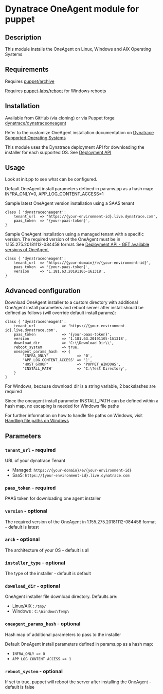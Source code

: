 # Dynatrace OneAgent module for puppet

## Description

This module installs the OneAgent on Linux, Windows and AIX Operating Systems

## Requirements

Requires [puppet/archive](https://forge.puppet.com/puppet/archive)

Requires [puppet-labs/reboot](https://forge.puppet.com/puppetlabs/reboot) for Windows reboots

## Installation

Available from GitHub (via cloning) or via Puppet forge [dynatrace/dynatraceoneagent](https://forge.puppet.com/dynatrace/dynatraceoneagent)

Refer to the customize OneAgent installation documentation on [Dynatrace Supported Operating Systems](https://www.dynatrace.com/support/help/technology-support/operating-systems/)

This module uses the Dynatrace deployment API for downloading the installer for each supported OS. See [Deployment API](https://www.dynatrace.com/support/help/extend-dynatrace/dynatrace-api/environment-api/deployment/)

## Usage

Look at init.pp to see what can be configured.

Default OneAgent install parameters defined in params.pp as a hash map: INFRA_ONLY=0, APP_LOG_CONTENT_ACCESS=1

Sample latest OneAgent version installation using a SAAS tenant

    class { 'dynatraceoneagent':
        tenant_url  => 'https://{your-environment-id}.live.dynatrace.com',
        paas_token  => '{your-paas-token}',
    }

Sample OneAgent installation using a managed tenant with a specific version. The required version of the OneAgent must be in 1.155.275.20181112-084458 format. See [Deployment API - GET available versions of OneAgent](https://www.dynatrace.com/support/help/extend-dynatrace/dynatrace-api/environment-api/deployment/oneagent/get-available-versions/)

    class { 'dynatraceoneagent':
        tenant_url  => 'https://{your-domain}/e/{your-environment-id}',
        paas_token  => '{your-paas-token}',
        version     => '1.181.63.20191105-161318',
    }

## Advanced configuration

Download OneAgent installer to a custom directory with additional OneAgent install parameters and reboot server after install should be defined as follows (will override default install params):

    class { 'dynatraceoneagent':
        tenant_url            => 'https://{your-environment-id}.live.dynatrace.com',
        paas_token            => '{your-paas-token}',
        version               => '1.181.63.20191105-161318',
        download_dir          => 'C:\\Download Dir\\',
        reboot_system         => true,
        oneagent_params_hash  => {
            'INFRA_ONLY'             => '0',
            'APP_LOG_CONTENT_ACCESS' => '1',
            'HOST_GROUP'             => 'PUPPET_WINDOWS',
            'INSTALL_PATH'           => 'C:\Test Directory',
        }
    }

For Windows, because download_dir is a string variable, 2 backslashes are required

Since the oneagent install parameter INSTALL_PATH can be defined within a hash map, no escaping is needed for Windows file paths

For further information on how to handle file paths on Windows, visit [Handling file paths on Windows](https://puppet.com/docs/puppet/4.10/lang_windows_file_paths.html)

## Parameters

### `tenant_url` - required

URL of your dynatrace Tenant

- Managed: `https://{your-domain}/e/{your-environment-id}`
- SaaS: `https://{your-environment-id}.live.dynatrace.com`

### `paas_token` - required

PAAS token for downloading one agent installer

### `version` - optional

The required version of the OneAgent in 1.155.275.20181112-084458 format - default is latest

### `arch` - optional

The architecture of your OS - default is all

### `installer_type` - optional

The type of the installer - default is default

### `download_dir` - optional

OneAgent installer file download directory. Defaults are:

- Linux/AIX : `/tmp/`
- Windows   : `C:\Windows\Temp\`

### `oneagent_params_hash` - optional

Hash map of additional parameters to pass to the installer

Default OneAgent install parameters defined in params.pp as a hash map:

- `INFRA_ONLY => 0`
- `APP_LOG_CONTENT_ACCESS => 1`

### `reboot_system` - optional

If set to true, puppet will reboot the server after installing the OneAgent - default is false

